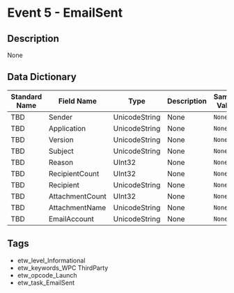 # Event 5 - EmailSent

## Description
None

## Data Dictionary
|Standard Name|Field Name|Type|Description|Sample Value|
|---|---|---|---|---|
|TBD|Sender|UnicodeString|None|`None`|
|TBD|Application|UnicodeString|None|`None`|
|TBD|Version|UnicodeString|None|`None`|
|TBD|Subject|UnicodeString|None|`None`|
|TBD|Reason|UInt32|None|`None`|
|TBD|RecipientCount|UInt32|None|`None`|
|TBD|Recipient|UnicodeString|None|`None`|
|TBD|AttachmentCount|UInt32|None|`None`|
|TBD|AttachmentName|UnicodeString|None|`None`|
|TBD|EmailAccount|UnicodeString|None|`None`|

## Tags
* etw_level_Informational
* etw_keywords_WPC ThirdParty
* etw_opcode_Launch
* etw_task_EmailSent